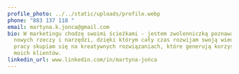 ```yaml
---
profile_photo: ../../static/uploads/profile.webp
phone: "883 137 118 "
email: martyna.k.jonca@gmail.com
bio: W marketingu chodzę swoimi ścieżkami - jestem zwolenniczką poznawania
  nowych rzeczy i narzędzi, dzięki którym cały czas rozwijam swoją wiedzę. W
  pracy skupiam się na kreatywnych rozwiązaniach, które generują korzyści dla
  moich klientów.
linkedin_url: www.linkedin.com/in/martyna-jońca
---
```

